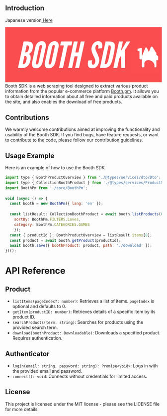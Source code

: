 ## **Introduction**
<p>Japanese version<a href="readme.md"> Here</a></p>
<img src="banner.jpg">
Booth SDK is a web scraping tool designed to extract various product information from the popular e-commerce platform <a href="https://booth.pm">Booth.pm</a>. It allows you to obtain detailed information about all free and paid products available on the site, and also enables the download of free products.

## **Contributions**

We warmly welcome contributions aimed at improving the functionality and usability of the Booth SDK. If you find bugs, have feature requests, or want to contribute to the code, please follow our contribution guidelines.

## **Usage Example**

Here is an example of how to use the Booth SDK.

```jsx
import type { BoothProductOverview } from './@types/services/dto/Dto';
import type { CollectionBoothProduct } from './@types/services/ProductService';
import BoothPm from './core/BoothPm';

void (async () => {
  const booth = new BoothPm({ lang: 'en' });

  const listResult: CollectionBoothProduct = await booth.listProducts(0,{ 
    sortBy: BoothPm.FILTERS.Loves, 
    category: BoothPm.CATEGORIES.GAMES 
    });
  const { productId }: BoothProductOverview = listResult.items[8];
  const product = await booth.getProduct(productId);
  await booth.save({ boothProduct: product, path: './download' });
})();


```

# API Reference

## Product

- `listItems(pageIndex?: number)`: Retrieves a list of items. `pageIndex` is optional and defaults to 0.
- `getItem(productID: number)`: Retrieves details of a specific item by its product ID.
- `searchProducts(term: string)`: Searches for products using the provided search term.
- `download(boothProduct: Downloadable)`: Downloads a specified product. Requires authentication.

## Authenticator

- `login(email: string, password: string): Promise<void>`: Logs in with the provided email and password.
- `connect(): void`: Connects without credentials for limited access.



## **License**

This project is licensed under the MIT license - please see the LICENSE file for more details.
